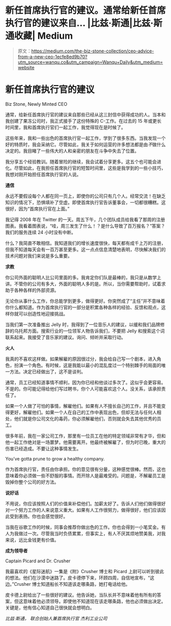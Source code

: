 # 新任首席执行官的建议。通常给新任首席执行官的建议来自… |比兹·斯通|比兹·斯通收藏| Medium

> 原文：<https://medium.com/the-biz-stone-collection/ceo-advice-from-a-new-ceo-1ecfe8ed9b70?utm_source=wanqu.co&utm_campaign=Wanqu+Daily&utm_medium=website>

# 新任首席执行官的建议



Biz Stone, Newly Minted CEO



通常，给新任首席执行官的建议来自那些已经从这三封信中获得成功的人。当本和我创建了果冻公司时，我正式接手了这份特殊的 C-工作。在过去的 15 年或更长时间里，我和首席执行官们一起工作，我觉得现在是时候了。

这些年来，我和一些出色的首席执行官一起工作，学到了很多东西。当我发现一个好的特质时，我会采纳它。尽管如此，我关于如何运营的许多想法都是由*不*做什么决定的。我目睹了一些伟大的人和亲密的朋友在斗争中失去了位置。

我分享五个经验教训。随着冒险的继续，我会试着分享更多。这五个也可能会进化。尽管如此，在我担任首席执行官的短暂时间里，这些是我学到的一些小技巧，我想对刚开始担任首席执行官的人说。

**通信**

永远不要假设每个人都在同一页上，即使你的公司只有几个人。经常交流！在缺乏知识的情况下，恐惧填补了空虚。即使首席执行官告诉董事会，一切都很糟糕。这很好，因为“首席执行官在上面。”

我记得 2008 年在 Twitter 的一天。周五下午，几个团队成员给我看了那周的注册图表。我看着图表说，“哇，周三发生了什么！？是什么导致了百万报名？”答案？我们的服务连续 24 小时没有中断。

什么？我简直不敢相信。我知道我们的增长速度很快，每天都有成千上万的注册，但我不知道每天会有一百万甚至更多。这一点点信息清楚地表明，尽快解决我们的技术问题对我们来说是多么重要。

**求教**

你公司外面的聪明人比公司里面的多。我肯定你们队是最棒的，我只是从数学上讲。不管你的公司有多大，外面的聪明人多的是。所以，当你需要帮助时，试着求助于各种各样的外部资源。

无论你从事什么工作，你总能学到更多，做得更好。你突然成了“主任”并不意味着你什么都知道。作为首席执行官的一部分是积累各种各样的经验、反馈和观点，这样你就可以创造性地迎接挑战。

当我们第一次准备推出 Jelly 时，我得到了一位音乐人的建议，以缓和我们品牌修辞的乌托邦方面。搜索行业的一位领军人物告诉我们，不要把 Jelly 和搜索这个词联系起来。我接受了音乐家的建议。询问、倾听并采取行动。

**火人**

我真的不喜欢这样做。如果解雇的原因很过分，我会给自己写一个剧本，进入角色，扮演一个角色。有时候，这是我能以最小的混乱度过一个特别棘手的局面的唯一方法。决定已经做出了，这不是谈判。

通常，员工已经知道事情不顺利，因为你已经和他谈过多次了。这似乎会更容易。不是的。你可能记得给他们写过聘书，你个人可能喜欢这个人。没关系，该承担责任了。

如果一个人做了可怕的事情，解雇他们。如果有人不擅长自己的工作，并且不能变得更好，解雇他们。如果一个人在自己的工作中表现出色，但却无法与任何人相处，他们就是你公司文化的毒药，你必须解雇他们，否则就会失去其他优秀的员工。

很多年前，我在一家公司工作，那里有一位员工在他的特定领域非常有才华，但和他一起工作绝对是一场噩梦。他需要离开。他最终被解雇了，但为时已晚，重大的伤害已经造成。不要让这种事情发生。



You’ve gotta prune to grow a healthy company.



作为首席执行官，责任由你承担。你的意见很有分量，这种感觉很棒。然而，这也意味着你必须做一些不舒服的事情。而开除人是最难受的。问题是，不解雇员工是毁掉你整个公司的好方法。

**说好话**

不用说，你应该按照人们的价值来补偿他们。加薪太好了。告诉人们他们做得很好对一个努力工作的人来说意义重大。如果有人工作很努力，做得很好，他们应该因此受到表扬。你也会感觉很好。

当我在谷歌工作的时候，同事会推荐你做出色的工作。你也会得到一小笔奖金。有人为我做过一次。尽管我当时负债累累，但事实上，有人不厌其烦地赞美我，对我来说，远比金钱更有价值。

**成为领导者**



Captain Picard and Dr. Crusher



我最喜欢的《星际迷航》一集是《附》Crusher 博士和 Picard 上尉可以听到彼此的想法。他们在沙漠中迷路了。皮卡德停下来，环顾四周，自信地宣布，“这边。”Crusher 博士知道船长不知道该走哪条路，她打电话给他。

皮卡德上尉给出了一些很好的建议。他告诉她，当队长并不意味着他有所有的答案，但这意味着他必须领导。即使他不知道现在该走哪条路，他也必须做出决定。关键是，他有信心知道自己很快就会想明白。

*比兹·斯通，
联合创始人兼首席执行官
杰利工业公司*